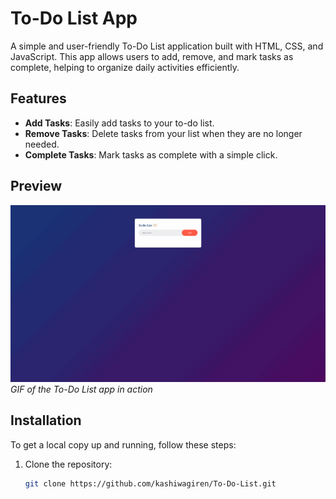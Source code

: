 # To-Do List App

A simple and user-friendly To-Do List application built with HTML, CSS, and JavaScript. This app allows users to add, remove, and mark tasks as complete, helping to organize daily activities efficiently.

## Features

- **Add Tasks**: Easily add tasks to your to-do list.
- **Remove Tasks**: Delete tasks from your list when they are no longer needed.
- **Complete Tasks**: Mark tasks as complete with a simple click.

## Preview

![](https://github.com/kashiwagiren/To-Do-List/blob/main/images/to-do.gif)  
*GIF of the To-Do List app in action*

## Installation

To get a local copy up and running, follow these steps:

1. Clone the repository:
   ```bash
   git clone https://github.com/kashiwagiren/To-Do-List.git
